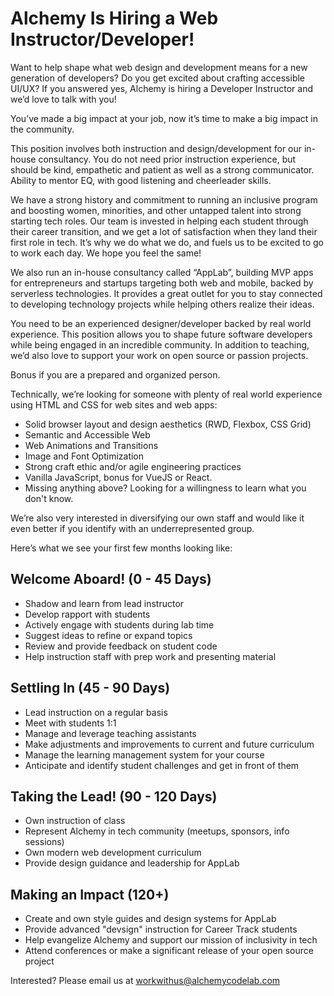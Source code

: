 # Alchemy Is Hiring a Web Instructor/Developer!

Want to help shape what web design and development means for a new generation of developers? Do you get excited about crafting accessible UI/UX? If you answered yes, Alchemy is hiring a Developer Instructor and we’d love to talk with you!

You’ve made a big impact at your job, now it’s time to make a big impact in the community.

This position involves both instruction and design/development for our in-house consultancy. You do not need prior instruction experience, but should be kind, empathetic and patient as well as a strong communicator. Ability to mentor EQ, with good listening and cheerleader skills.

We have a strong history and commitment to running an inclusive program and boosting women, minorities, and other untapped talent into strong starting tech roles. Our team is invested in helping each student through their career transition, and we get a lot of satisfaction when they land their first role in tech. It’s why we do what we do, and fuels us to be excited to go to work each day. We hope you feel the same!

We also run an in-house consultancy called “AppLab”, building MVP apps for entrepreneurs and startups targeting both web and mobile, backed by serverless technologies. It provides a great outlet for you to stay connected to developing technology projects while helping others realize their ideas.

You need to be an experienced designer/developer backed by real world experience. This position allows you to shape future software developers while being engaged in an incredible community. In addition to teaching, we’d also love to support your work on open source or passion projects. 

Bonus if you are a prepared and organized person.

Technically, we’re looking for someone with plenty of real world experience using HTML and CSS for web sites and web apps:
* Solid browser layout and design aesthetics (RWD, Flexbox, CSS Grid)
* Semantic and Accessible Web
* Web Animations and Transitions
* Image and Font Optimization
* Strong craft ethic and/or agile engineering practices
* Vanilla JavaScript, bonus for VueJS or React. 
* Missing anything above? Looking for a willingness to learn what you don't know.


We’re also very interested in diversifying our own staff and would like it even better if you identify with an underrepresented group.

Here’s what we see your first few months looking like:

## Welcome Aboard! (0 - 45 Days)

* Shadow and learn from lead instructor
* Develop rapport with students
* Actively engage with students during lab time 
* Suggest ideas to refine or expand topics
* Review and provide feedback on student code
* Help instruction staff with prep work and presenting material

## Settling In (45 - 90 Days) 

* Lead instruction on a regular basis
* Meet with students 1:1
* Manage and leverage teaching assistants 
* Make adjustments and improvements to current and future curriculum
* Manage the learning management system for your course
* Anticipate and identify student challenges and get in front of them

## Taking the Lead! (90 - 120 Days)

- Own instruction of class
- Represent Alchemy in tech community (meetups, sponsors, info sessions)
- Own modern web development curriculum
- Provide design guidance and leadership for AppLab

## Making an Impact (120+)

- Create and own style guides and design systems for AppLab
- Provide advanced "devsign" instruction for Career Track students
- Help evangelize Alchemy and support our mission of inclusivity in tech
- Attend conferences or make a significant release of your open source project


Interested? Please email us at workwithus@alchemycodelab.com

